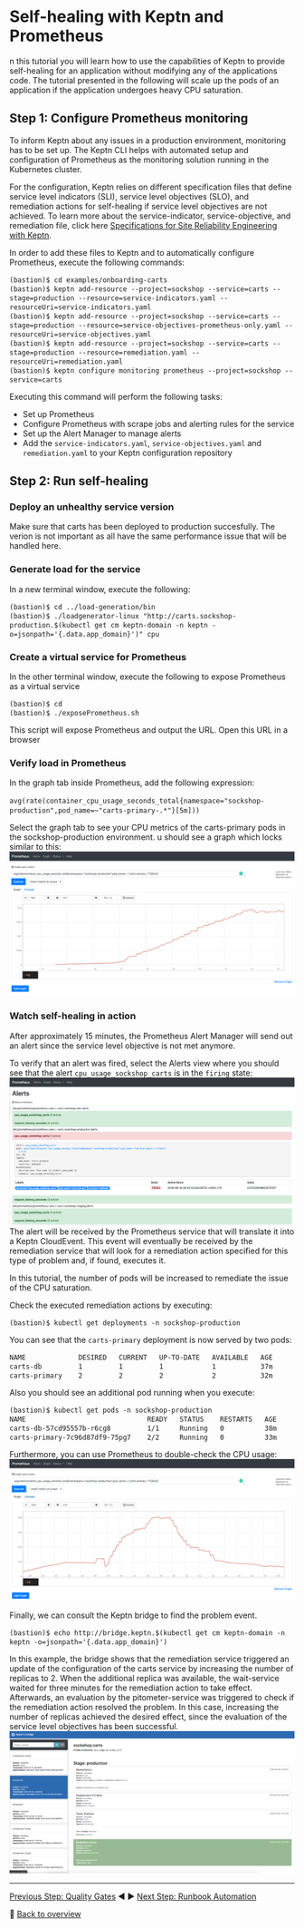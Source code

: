 # Self-healing with Keptn and Prometheus

n this tutorial you will learn how to use the capabilities of Keptn to provide self-healing for an application without modifying any of the applications code. The tutorial presented in the following will scale up the pods of an application if the application undergoes heavy CPU saturation.

## Step 1: Configure Prometheus monitoring
To inform Keptn about any issues in a production environment, monitoring has to be set up. The Keptn CLI helps with automated setup and configuration of Prometheus as the monitoring solution running in the Kubernetes cluster.

For the configuration, Keptn relies on different specification files that define service level indicators (SLI), service level objectives (SLO), and remediation actions for self-healing if service level objectives are not achieved. To learn more about the service-indicator, service-objective, and remediation file, click here [Specifications for Site Reliability Engineering with Keptn](https://github.com/keptn/keptn/blob/0.5.0/specification/sre.md).

In order to add these files to Keptn and to automatically configure Prometheus, execute the following commands:
```
(bastion)$ cd examples/onboarding-carts
(bastion)$ keptn add-resource --project=sockshop --service=carts --stage=production --resource=service-indicators.yaml --resourceUri=service-indicators.yaml
(bastion)$ keptn add-resource --project=sockshop --service=carts --stage=production --resource=service-objectives-prometheus-only.yaml --resourceUri=service-objectives.yaml
(bastion)$ keptn add-resource --project=sockshop --service=carts --stage=production --resource=remediation.yaml --resourceUri=remediation.yaml
(bastion)$ keptn configure monitoring prometheus --project=sockshop --service=carts
```

Executing this command will perform the following tasks:

* Set up Prometheus
* Configure Prometheus with scrape jobs and alerting rules for the service
* Set up the Alert Manager to manage alerts
* Add the `service-indicators.yaml`, `service-objectives.yaml` and `remediation.yaml` to your Keptn configuration repository

## Step 2: Run self-healing

### Deploy an unhealthy service version
Make sure that carts has been deployed to production succesfully. The verion is not important as all have the same performance issue that will be handled here.



### Generate load for the service
In a new terminal window, execute the following:
```
(bastion)$ cd ../load-generation/bin
(bastion)$ ./loadgenerator-linux "http://carts.sockshop-production.$(kubectl get cm keptn-domain -n keptn -o=jsonpath='{.data.app_domain}')" cpu
```

### Create a virtual service for Prometheus
In the other terminal window, execute the following to expose Prometheus as a virtual service
```
(bastion)$ cd
(bastion)$ ./exposePrometheus.sh
```
This script will expose Prometheus and output the URL.
Open this URL in a browser

### Verify load in Prometheus
In the graph tab inside Prometheus, add the following expression:

`avg(rate(container_cpu_usage_seconds_total{namespace="sockshop-production",pod_name=~"carts-primary-.*"}[5m]))`

Select the graph tab to see your CPU metrics of the carts-primary pods in the sockshop-production environment. u should see a graph which locks similar to this:![prometheus-load](../assets/prometheus-load.png)

### Watch self-healing in action
After approximately 15 minutes, the Prometheus Alert Manager will send out an alert since the service level objective is not met anymore.

To verify that an alert was fired, select the Alerts view where you should see that the alert `cpu_usage_sockshop_carts` is in the `firing` state:
![alert-manager](../assets/alert-manager.png)
The alert will be received by the Prometheus service that will translate it into a Keptn CloudEvent. This event will eventually be received by the remediation service that will look for a remediation action specified for this type of problem and, if found, executes it.

In this tutorial, the number of pods will be increased to remediate the issue of the CPU saturation.

Check the executed remediation actions by executing:
```
(bastion)$ kubectl get deployments -n sockshop-production
```
You can see that the `carts-primary` deployment is now served by two pods:
```
NAME             DESIRED   CURRENT   UP-TO-DATE   AVAILABLE   AGE
carts-db         1         1         1            1           37m
carts-primary    2         2         2            2           32m
```
Also you should see an additional pod running when you execute:
```
(bastion)$ kubectl get pods -n sockshop-production
NAME                              READY   STATUS    RESTARTS   AGE
carts-db-57cd95557b-r6cg8         1/1     Running   0          38m
carts-primary-7c96d87df9-75pg7    2/2     Running   0          33m
```
Furthermore, you can use Prometheus to double-check the CPU usage:
![prometheus-load-reduced](../assets/prometheus-load-reduced.png)

Finally, we can consult the Keptn bridge to find the problem event.

```
(bastion)$ echo http://bridge.keptn.$(kubectl get cm keptn-domain -n keptn -o=jsonpath='{.data.app_domain}')
```
In this example, the bridge shows that the remediation service triggered an update of the configuration of the carts service by increasing the number of replicas to 2. When the additional replica was available, the wait-service waited for three minutes for the remediation action to take effect. Afterwards, an evaluation by the pitometer-service was triggered to check if the remediation action resolved the problem. In this case, increasing the number of replicas achieved the desired effect, since the evaluation of the service level objectives has been successful.
![bridge-remediation](../assets/bridge_remediation.png)

---

[Previous Step: Quality Gates](../04_Quality_Gates) :arrow_backward: :arrow_forward: [Next Step: Runbook Automation](../06_Runbook_Automation)

:arrow_up_small: [Back to overview](../)
